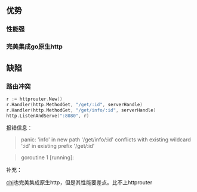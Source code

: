## 优势
### 性能强
### 完美集成go原生http

## 缺陷
### 路由冲突
```go
r := httprouter.New()
r.Handler(http.MethodGet, "/get/:id", serverHandle)
r.Handler(http.MethodGet, "/get/info/:id", serverHandle)
http.ListenAndServe(":8080", r)
```

报错信息：
> panic: 'info' in new path '/get/info/:id' conflicts with existing wildcard ':id' in existing prefix '/get/:id'

>goroutine 1 [running]:



补充：

[chi](https://github.com/go-chi/chi)也完美集成原生http，但是其性能要差点。比不上httprouter